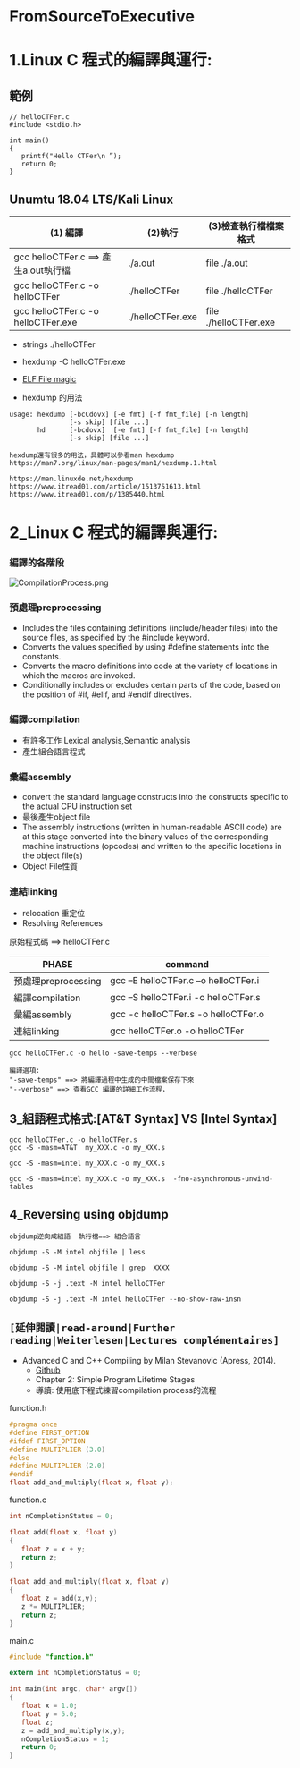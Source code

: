 # FromSourceToExecutive

# 1.Linux C 程式的編譯與運行:
## 範例
```
// helloCTFer.c
#include <stdio.h>

int main()
{
   printf("Hello CTFer\n ”);
   return 0;
}
```
## Unumtu 18.04 LTS/Kali Linux

| (1) 編譯 | (2)執行 |(3)檢查執行檔檔案格式|
|-----------------------|-------------|-------------|
| gcc helloCTFer.c   ==>  產生a.out執行檔 |  ./a.out | file ./a.out|
|gcc helloCTFer.c -o helloCTFer |./helloCTFer   | file ./helloCTFer   |
|gcc helloCTFer.c -o helloCTFer.exe | ./helloCTFer.exe | file ./helloCTFer.exe|

- strings ./helloCTFer
- hexdump -C helloCTFer.exe


- [ELF File magic](https://unix.stackexchange.com/questions/153352/what-is-elf-magic)
- hexdump 的用法
```
usage: hexdump [-bcCdovx] [-e fmt] [-f fmt_file] [-n length]
               [-s skip] [file ...]
       hd      [-bcdovx]  [-e fmt] [-f fmt_file] [-n length]
               [-s skip] [file ...]

hexdump還有很多的用法，具體可以參看man hexdump
https://man7.org/linux/man-pages/man1/hexdump.1.html

https://man.linuxde.net/hexdump
https://www.itread01.com/article/1513751613.html
https://www.itread01.com/p/1385440.html
```
# 2_Linux C 程式的編譯與運行:

### 編譯的各階段

![CompilationProcess.png](CompilationProcess.png)

### 預處理preprocessing
- Includes the files containing definitions (include/header files) into the source files, as specified by the #include keyword.
- Converts the values specified by using #define statements into the constants.
- Converts the macro definitions into code at the variety of locations in which the macros are invoked.
- Conditionally includes or excludes certain parts of the code, based on the position of #if, #elif, and #endif directives.

### 編譯compilation
- 有許多工作  Lexical analysis,Semantic analysis  
- 產生組合語言程式

### 彙編assembly 
- convert the standard language constructs into the constructs specific to the actual CPU instruction set
- 最後產生object file
- The assembly instructions (written in human-readable ASCII code) are at this stage converted into the binary values of the corresponding machine instructions (opcodes) and written to the specific locations in the object file(s)
- Object File性質

### 連結linking
- relocation 重定位
- Resolving References

原始程式碼 ==> helloCTFer.c

| PHASE |command|
|-----------------------|-------------|
|預處理preprocessing|gcc –E helloCTFer.c –o helloCTFer.i |
|編譯compilation |gcc –S helloCTFer.i  -o helloCTFer.s |
|彙編assembly  |gcc -c helloCTFer.s -o helloCTFer.o |
|連結linking | gcc  helloCTFer.o -o helloCTFer  |

```
gcc helloCTFer.c -o hello -save-temps --verbose

編譯選項:
"-save-temps" ==> 將編譯過程中生成的中間檔案保存下來
"--verbose" ==> 查看GCC 編譯的詳細工作流程，
```


## 3_組語程式格式:[AT&T Syntax]  VS  [Intel Syntax]
```
gcc helloCTFer.c -o helloCTFer.s
gcc -S -masm=AT&T  my_XXX.c -o my_XXX.s

gcc -S -masm=intel my_XXX.c -o my_XXX.s 

gcc -S -masm=intel my_XXX.c -o my_XXX.s  -fno-asynchronous-unwind-tables
```

## 4_Reversing using objdump

```
objdump逆向成組語  執行檔==> 組合語言

objdump -S -M intel objfile | less

objdump -S -M intel objfile | grep  XXXX

objdump -S -j .text -M intel helloCTFer

objdump -S -j .text -M intel helloCTFer --no-show-raw-insn  
```

## `[延伸閱讀|read-around|Further reading|Weiterlesen|Lectures complémentaires]`

- Advanced C and C++ Compiling by Milan Stevanovic (Apress, 2014).
  - [Github](https://github.com/Apress/adv-c-cpp-compiling)
  - Chapter 2: Simple Program Lifetime Stages 
  - 導讀: 使用底下程式練習compilation process的流程 

function.h
```c
#pragma once
#define FIRST_OPTION
#ifdef FIRST_OPTION
#define MULTIPLIER (3.0)
#else
#define MULTIPLIER (2.0)
#endif
float add_and_multiply(float x, float y);
```

function.c
```c
int nCompletionStatus = 0;

float add(float x, float y)
{
   float z = x + y;
   return z;
}

float add_and_multiply(float x, float y)
{
   float z = add(x,y);
   z *= MULTIPLIER;
   return z;
}
```

main.c
```c
#include "function.h"

extern int nCompletionStatus = 0;

int main(int argc, char* argv[])
{
   float x = 1.0;
   float y = 5.0;
   float z;
   z = add_and_multiply(x,y);
   nCompletionStatus = 1;
   return 0;
}
```


